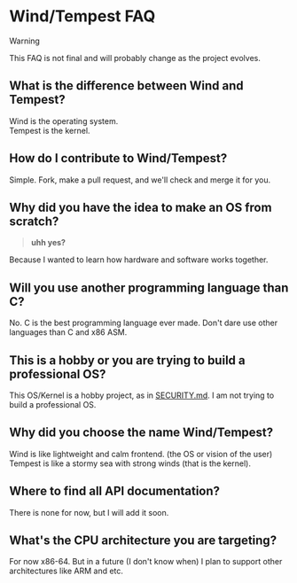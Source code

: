 # Wind/Tempest FAQ

> [!WARNING]
> This FAQ is not final and will probably change as the project evolves.

## What is the difference between Wind and Tempest?

Wind is the operating system.  
Tempest is the kernel.

## How do I contribute to Wind/Tempest?

Simple. Fork, make a pull request, and we'll check and merge it for you.

## Why did you have the idea to make an OS from scratch?

> **uhh yes?**

Because I wanted to learn how hardware and software works together.

## Will you use another programming language than C?

No. C is the best programming language ever made. Don't dare use other languages than C and x86 ASM.

## This is a hobby or you are trying to build a professional OS?

This OS/Kernel is a hobby project, as in [SECURITY.md](/SECURITY.md). I am not trying to build a professional OS.

## Why did you choose the name Wind/Tempest?

Wind is like lightweight and calm frontend. (the OS or vision of the user) Tempest is like a stormy sea with strong winds (that is the kernel).

## Where to find all API documentation?

There is none for now, but I will add it soon.

## What's the CPU architecture you are targeting?

For now x86-64. But in a future (I don't know when) I plan to support other architectures like ARM and etc.